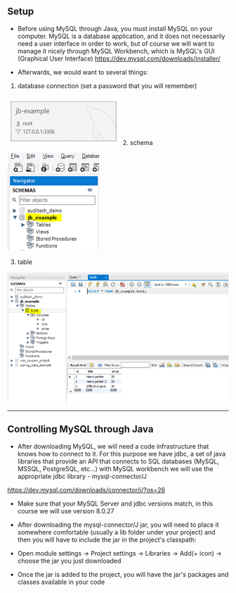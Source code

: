 **Setup**
-
- Before using MySQL through Java, you must install MySQL on your computer.
MySQL is a database application, and it does not necessarily need a user interface in order
to work, but of course we will want to manage it nicely through MySQL Workbench, which
is MySQL's GUI (Graphical User Interface)
https://dev.mysql.com/downloads/installer/


- Afterwards, we would want to several things:
1. database connection (set a password that you will remember)

![img.png](img.png)
2. schema

![img_1.png](img_1.png)

3. table


![img_2.png](img_2.png)


** **
**Controlling MySQL through Java**
-
- After downloading MySQL, we will need a code infrastructure that knows
how to connect to it. For this purpose we have jdbc, a set of java libraries
that provide an API that connects to SQL databases (MySQL, MSSQL, PostgreSQL, etc...) with
MySQL workbench we will use the appropriate jdbc library - mysql-connector/J

https://dev.mysql.com/downloads/connector/j/?os=26
- Make sure that your MySQL Server and jdbc versions
match, in this course we will use version 8.0.27

- After downloading the mysql-connector/J jar, you will need to place
it somewhere comfortable (usually a lib folder under your project) and
then you will have to include the jar in the project's classpath:
- Open module settings -> Project settings -> Libraries -> Add(+ icon) -> choose the jar you just downloaded
- Once the jar is added to the project, you will have the jar's packages
and classes available in your code
